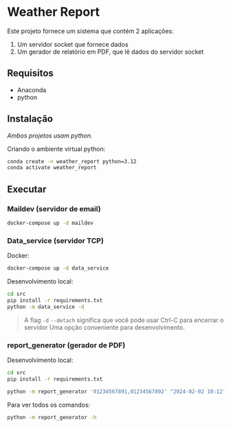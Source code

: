 # Weather Report

Este projeto fornece um sistema que contém 2 aplicações:

1. Um servidor socket que fornece dados
2. Um gerador de relatório em PDF, que lê dados do servidor socket

## Requisitos

- Anaconda
- python

## Instalação

*Ambos projetos usam python.*

Criando o ambiente virtual python:

```bash
conda create -n weather_report python=3.12
conda activate weather_report
```

## Executar

### Maildev (servidor de email)

```bash
docker-compose up -d maildev
```

### Data_service (servidor TCP)

Docker:

```bash
docker-compose up -d data_service
```

Desenvolvimento local:

```bash
cd src
pip install -r requirements.txt
python -m data_service -d
```

> A flag `-d` `--detach` significa que você pode usar Ctrl-C para encerrar o servidor
> Uma opção conveniente para desenvolvimento.

### report_generator (gerador de PDF)

Desenvolvimento local:

```bash
cd src
pip install -r requirements.txt

python -m report_generator '01234567891,01234567892' "2024-02-02 10:12" --bruto 'report_generator\data\arquivo_bruto.json' --envia-email
```

Para ver todos os comandos:

```bash
python -m report_generator -h
```
